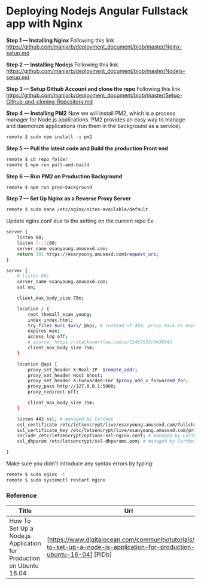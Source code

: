# Deploying Nodejs Angular Fullstack app with Nginx

**Step 1 — Installing Nginx**
Following this link
https://github.com/manjarb/deployment_document/blob/master/Nginx-setup.md

**Step 2 — Installing Nodejs**
Following this link
https://github.com/manjarb/deployment_document/blob/master/Nodejs-setup.md

**Step 3 — Setup Github Account and clone the repo**
Following this link
https://github.com/manjarb/deployment_document/blob/master/Setup-Github-and-cloning-Repository.md

**Step 4 — Installing PM2**
Now we will install PM2, which is a process manager for Node.js applications. PM2 provides an easy way to manage and daemonize applications (run them in the background as a service).
```sh
remote $ sudo npm install -g pm2
```

**Step 5 — Pull the latest code and Build the production Front end**
```sh
remote $ cd repo_folder
remote $ npm run pull-and-build
```

**Step 6 — Run PM2 on Production Background**
```sh
remote $ npm run prod-background
```

**Step 7 — Set Up Nginx as a Reverse Proxy Server**
```sh
remote $ sudo nano /etc/nginx/sites-available/default
```

Update nginx.conf due to the setting on the current repo Ex.
```sh
server {
    listen 80;
    listen [::]:80;
    server_name esanyoung.amusexd.com;
    return 301 https://esanyoung.amusexd.com$request_uri;
}

server {
    # listen 80;
    server_name esanyoung.amusexd.com;
    ssl on;

    client_max_body_size 75m;

    location / {
        root themall_esan_young;
        index index.html;
        try_files $uri $uri/ @api; # instead of 404, proxy back to express using a named location block;
        expires max;
        access_log off;
        # source: https://stackoverflow.com/a/15467555/8436941
        client_max_body_size 75m;
    }

    location @api {
        proxy_set_header X-Real-IP  $remote_addr;
        proxy_set_header Host $host;
        proxy_set_header X-Forwarded-For $proxy_add_x_forwarded_for;
        proxy_pass http://127.0.0.1:5000;
        proxy_redirect off;

        client_max_body_size 75m;
    }

    listen 443 ssl; # managed by Certbot
    ssl_certificate /etc/letsencrypt/live/esanyoung.amusexd.com/fullchain.pem; # managed by Certbot
    ssl_certificate_key /etc/letsencrypt/live/esanyoung.amusexd.com/privkey.pem; # managed by Certbot
    include /etc/letsencrypt/options-ssl-nginx.conf; # managed by Certbot
    ssl_dhparam /etc/letsencrypt/ssl-dhparams.pem; # managed by Certbot

}
```

Make sure you didn't introduce any syntax errors by typing:
```sh
remote $ sudo nginx -t
remote $ sudo systemctl restart nginx
```

### Reference

| Title | Url |
| ------ | ------ |
| How To Set Up a Node.js Application for Production on Ubuntu 16.04 | [https://www.digitalocean.com/community/tutorials/how-to-set-up-a-node-js-application-for-production-on-ubuntu-16-04] [PlDb] |
